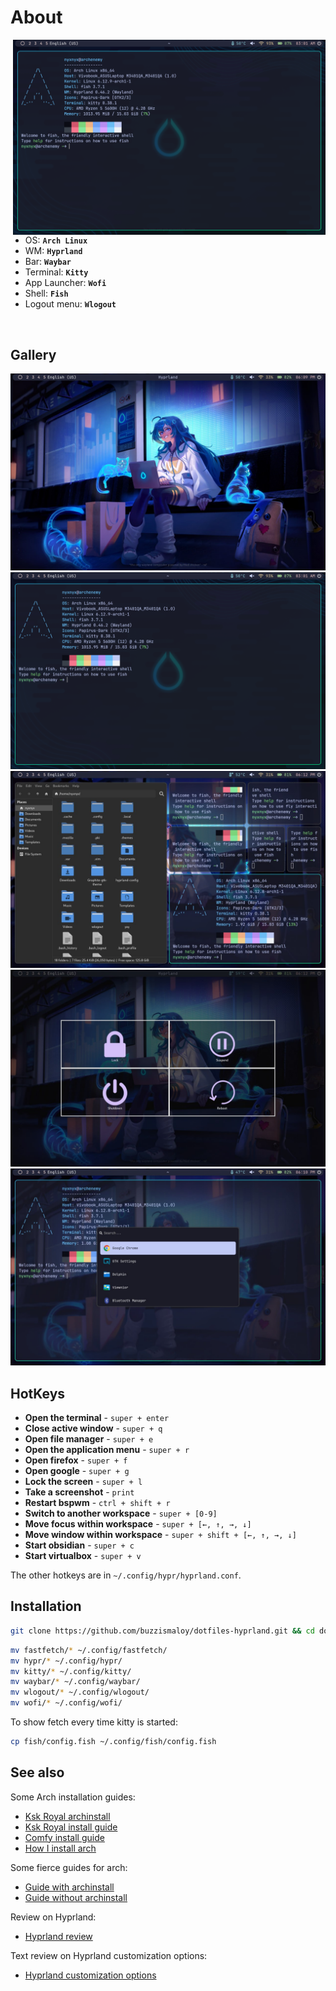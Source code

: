 <!-- INFORMATION -->
<h1 align="left">About</h1>

<img src="screenshots/2.png" alt="rice" align="right" width="500px">

</br>

 - OS: **`Arch Linux`**
 - WM: **`Hyprland`**
 - Bar: **`Waybar`**
 - Terminal: **`Kitty`**
 - App Launcher: **`Wofi`**
 - Shell: **`Fish`**
 - Logout menu: **`Wlogout`**

</br>


<!-- IMAGES -->
## Gallery
![gallery](screenshots/1.jpg)
![gallery](screenshots/2.png)
![gallery](screenshots/3.jpg)
![gallery](screenshots/4.jpg)
![gallery](screenshots/5.jpg)

<!-- HOTKEYS -->
## HotKeys
* **Open the terminal** - `super + enter`
* **Close active window** - `super + q`
* **Open file manager** - `super + e`
* **Open the application menu** - `super + r`
* **Open firefox** - `super + f`
* **Open google** - `super + g`
* **Lock the screen** - `super + l`
* **Take a screenshot** - `print`
* **Restart bspwm** - `ctrl + shift + r`
* **Switch to another workspace** - `super + [0-9]`
* **Move focus within workspace** - `super + [←, ↑, →, ↓]`
* **Move window within workspace** - `super + shift + [←, ↑, →, ↓]`
* **Start obsidian** - `super + c`
* **Start virtualbox** - `super + v`

The other hotkeys are in `~/.config/hypr/hyprland.conf`.

<!-- INSTALLATION -->
## Installation

```bash
git clone https://github.com/buzzismaloy/dotfiles-hyprland.git && cd dotfiles-hyprland/src/
```

```bash
mv fastfetch/* ~/.config/fastfetch/
mv hypr/* ~/.config/hypr/
mv kitty/* ~/.config/kitty/
mv waybar/* ~/.config/waybar/
mv wlogout/* ~/.config/wlogout/
mv wofi/* ~/.config/wofi/
```

To show fetch every time kitty is started:

```bash
cp fish/config.fish ~/.config/fish/config.fish
```

## See also

Some Arch installation guides:

* [Ksk Royal archinstall](https://www.youtube.com/watch?v=mWl4P6DOt9M)
* [Ksk Royal install guide](https://www.youtube.com/watch?v=NxqU1G8hKWk)
* [Comfy install guide](https://www.youtube.com/watch?v=68z11VAYMS8)
* [How I install arch](https://www.youtube.com/watch?v=YC7NMbl4goo)

Some fierce guides for arch:

* [Guide with archinstall](https://www.youtube.com/watch?v=SBM2BUW-OH8)
* [Guide without archinstall](https://www.youtube.com/watch?v=13NB0zP2gXY)

Review on Hyprland:

* [Hyprland review](https://www.youtube.com/watch?v=DGzHxZCzfio)

Text review on Hyprland customization options:

* [Hyprland customization options](https://pingvinus.ru/note/hyprland-configuration)
